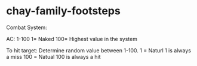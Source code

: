 # chay-family-footsteps
Combat System:

AC: 1-100
1= Naked
100= Highest value in the system

To hit target: Determine random value between 1-100.
1 = Naturl 1 is always a miss
100 = Natual 100 is always a hit


